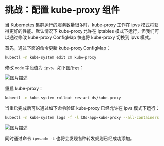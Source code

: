 # 挑战：配置 kube-proxy 组件

当 Kubernetes 集群运行的服务数量很多时，kube-proxy 工作在 ipvs 模式将获得更好的性能。默认情况下 kube-proxy 允许在 iptables 模式下运行，但我们可以通过修改 kube-proxy ConfigMap 快速将 kube-proxy 切换到 ipvs 模式。

首先，通过下面的命令更新 kube-proxy ConfigMap：

```bash
kubectl -n kube-system edit cm kube-proxy
```

修改 `mode` 字段值为 `ipvs`，如下图所示：

![图片描述](https://doc.shiyanlou.com/courses/uid600404-20190831-1567215358006/wm)

重启 kube-proxy：

```bash
kubectl -n kube-system rollout restart ds/kube-proxy
```

当重启完成后可以通过如下命令验证 kube-proxy 已经允许在 ipvs 模式下运行：

```bash
kubectl -n kube-system logs -f -l k8s-app=kube-proxy --all-containers
```

![图片描述](https://doc.shiyanlou.com/courses/uid600404-20190831-1567215565561/wm)

同时通过命令 `ipvsadm -L` 也将会发现各种转发规则已经成功添加。
